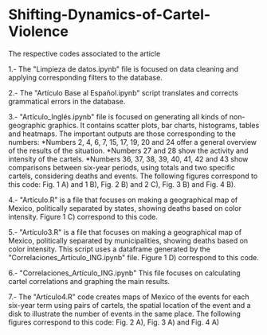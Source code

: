 # Shifting-Dynamics-of-Cartel-Violence
The respective codes associated to the article

1.- The "Limpieza de datos.ipynb" file is focused on data cleaning and applying corresponding filters to the database.

2.- The "Artículo Base al Español.ipynb" script translates and corrects grammatical errors in the database.

3.- "Artículo_Inglés.ipynb" file is focused on generating all kinds of non-geographic graphics. It contains scatter plots, bar charts, histograms, tables and heatmaps. The important outputs are those corresponding to the numbers: 
  *Numbers 2, 4, 6, 7, 15, 17, 19, 20 and 24 offer a general overview of the results of the situation.
  *Numbers 27 and 28 show the activity and intensity of the cartels.
  *Numbers 36, 37, 38, 39, 40, 41, 42 and 43 show comparisons between six-year periods, using totals and two specific cartels, considering      deaths and events.
The following figures correspond to this code: Fig. 1 A) and 1 B), Fig. 2 B) and 2 C), Fig. 3 B) and Fig. 4 B).

4.- "Artículo.R" is a file that focuses on making a geographical map of Mexico, politically separated by states, showing deaths based on color intensity. Figure 1 C) correspond to this code.

5.- "Artículo3.R" is a file that focuses on making a geographical map of Mexico, politically separated by municipalities, showing deaths based on color intensity. This script uses a dataframe generated by the "Correlaciones_Artículo_ING.ipynb" file. Figure 1 D) correspond to this code.

6.- "Correlaciones_Artículo_ING.ipynb" This file focuses on calculating cartel correlations and graphing the main results.

7.- The "Artículo4.R" code creates maps of Mexico of the events for each six-year term using pairs of cartels, the spatial location of the event and a disk to illustrate the number of events in the same place. The following figures correspond to this code: Fig. 2 A), Fig. 3 A) and Fig. 4 A)
